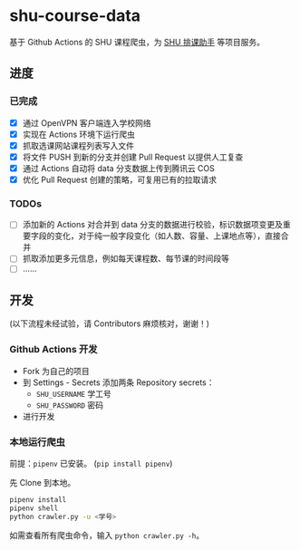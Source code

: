 # shu-course-data

基于 Github Actions 的 SHU 课程爬虫，为 [SHU 排课助手](https://github.com/shuosc/shu-scheduling-helper) 等项目服务。

## 进度

### 已完成

- [x] 通过 OpenVPN 客户端连入学校网络
- [x] 实现在 Actions 环境下运行爬虫
- [x] 抓取选课网站课程列表写入文件
- [x] 将文件 PUSH 到新的分支并创建 Pull Request 以提供人工复查
- [x] 通过 Actions 自动将 data 分支数据上传到腾讯云 COS
- [x] 优化 Pull Request 创建的策略，可复用已有的拉取请求

### TODOs

- [ ] 添加新的 Actions 对合并到 data 分支的数据进行校验，标识数据项变更及重要字段的变化，对于纯一般字段变化（如人数、容量、上课地点等），直接合并
- [ ] 抓取添加更多元信息，例如每天课程数、每节课的时间段等
- [ ] ……

## 开发

(以下流程未经试验，请 Contributors 麻烦核对，谢谢！)

### Github Actions 开发

- Fork 为自己的项目
- 到 Settings - Secrets 添加两条 Repository secrets：
  - `SHU_USERNAME` 学工号
  - `SHU_PASSWORD` 密码
- 进行开发

### 本地运行爬虫

前提：`pipenv` 已安装。 (`pip install pipenv`)

先 Clone 到本地。

```bash
pipenv install
pipenv shell
python crawler.py -u <学号>
```

如需查看所有爬虫命令，输入 `python crawler.py -h`。
